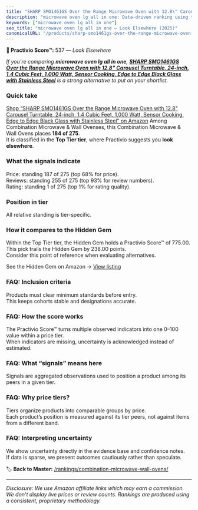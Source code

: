 ```yaml
---
title: "SHARP SMO1461GS Over the Range Microwave Oven with 12.8\" Carousel Turntable, 24-inch, 1.4 Cubic Feet, 1,000 Watt, Sensor Cooking, Edge to Edge Black Glass with Stainless Steel"
description: "microwave oven lg all in one: Data-driven ranking using the Practivio Score™. Positioned by quality, value, demand, findability, momentum."
keywords: ["microwave oven lg all in one"]
seo_title: "microwave oven lg all in one — Look Elsewhere (2025)"
canonicalURL: "/products/sharp-smo1461gs-over-the-range-microwave-oven-with-128-carousel-turntable-24-inch-14-cubic-feet-1000-watt-sensor-cooking-edge-to-edge-black-glass-with-stainless-steel-B0CL97SMWX/"
---
```


**🚫 Practivio Score™:** 537 — _Look Elsewhere_


*If you're comparing **microwave oven lg all in one**, **[SHARP SMO1461GS Over the Range Microwave Oven with 12.8" Carousel Turntable, 24-inch, 1.4 Cubic Feet, 1,000 Watt, Sensor Cooking, Edge to Edge Black Glass with Stainless Steel](https://www.amazon.com/dp/B0CL97SMWX?tag=practivio-20)** is a strong alternative to put on your shortlist.*
### Quick take
[Shop “SHARP SMO1461GS Over the Range Microwave Oven with 12.8" Carousel Turntable, 24-inch, 1.4 Cubic Feet, 1,000 Watt, Sensor Cooking, Edge to Edge Black Glass with Stainless Steel” on Amazon](https://www.amazon.com/dp/B0CL97SMWX?tag=practivio-20)
Among Combination Microwave & Wall Ovenses, this Combination Microwave & Wall Ovens places **184 of 275**.  
It is classified in the **Top Tier tier**, where Practivio suggests you **look elsewhere**.

### What the signals indicate
Price: standing 187 of 275 (top 68% for price).  
Reviews: standing 255 of 275 (top 93% for review numbers).  
Rating: standing 1 of 275 (top 1% for rating quality).  

### Position in tier
All relative standing is tier-specific.

### How it compares to the Hidden Gem
Within the Top Tier tier, the Hidden Gem holds a Practivio Score™ of 775.00.  
This pick trails the Hidden Gem by 238.00 points.  
Consider this point of reference when evaluating alternatives.  

See the Hidden Gem on Amazon → [View listing](https://www.amazon.com/dp/B081ZS7VSM?tag=practivio-20)

### FAQ: Inclusion criteria
Products must clear minimum standards before entry.  
This keeps cohorts stable and designations accurate.

### FAQ: How the score works
The Practivio Score™ turns multiple observed indicators into one 0–100 value within a price tier.  
When indicators are missing, uncertainty is acknowledged instead of estimated.

### FAQ: What “signals” means here
Signals are aggregated observations used to position a product among its peers in a given tier.

### FAQ: Why price tiers?
Tiers organize products into comparable groups by price.  
Each product’s position is measured against its tier peers, not against items from a different band.

### FAQ: Interpreting uncertainty
We show uncertainty directly in the evidence base and confidence notes.  
If data is sparse, we present outcomes cautiously rather than speculate.


🏷️ **Back to Master:** [/rankings/combination-microwave-wall-ovens/](/rankings/combination-microwave-wall-ovens/)

---
_Disclosure: We use Amazon affiliate links which may earn a commission. We don’t display live prices or review counts. Rankings are produced using a consistent, proprietary methodology._

